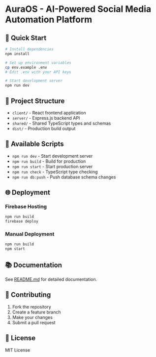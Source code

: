 # AuraOS - AI-Powered Social Media Automation Platform

## 🚀 Quick Start

```bash
# Install dependencies
npm install

# Set up environment variables
cp env.example .env
# Edit .env with your API keys

# Start development server
npm run dev
```

## 📁 Project Structure

- `client/` - React frontend application
- `server/` - Express.js backend API
- `shared/` - Shared TypeScript types and schemas
- `dist/` - Production build output

## 🔧 Available Scripts

- `npm run dev` - Start development server
- `npm run build` - Build for production
- `npm run start` - Start production server
- `npm run check` - TypeScript type checking
- `npm run db:push` - Push database schema changes

## 🌐 Deployment

### Firebase Hosting
```bash
npm run build
firebase deploy
```

### Manual Deployment
```bash
npm run build
npm start
```

## 📚 Documentation

See [README.md](./README.md) for detailed documentation.

## 🤝 Contributing

1. Fork the repository
2. Create a feature branch
3. Make your changes
4. Submit a pull request

## 📄 License

MIT License
